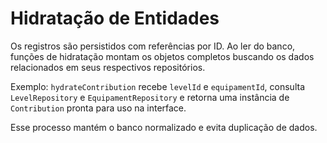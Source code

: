 # Hidratação de Entidades

Os registros são persistidos com referências por ID. Ao ler do banco, funções de hidratação montam os objetos completos buscando os dados relacionados em seus respectivos repositórios.

Exemplo: `hydrateContribution` recebe `levelId` e `equipamentId`, consulta `LevelRepository` e `EquipamentRepository` e retorna uma instância de `Contribution` pronta para uso na interface.

Esse processo mantém o banco normalizado e evita duplicação de dados.
